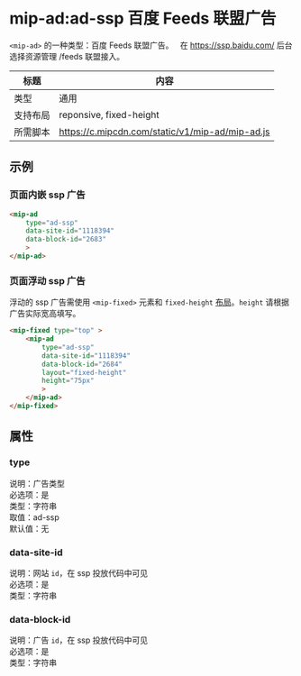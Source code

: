 # mip-ad:ad-ssp 百度 Feeds 联盟广告

`<mip-ad>` 的一种类型：百度 Feeds 联盟广告。  
在 https://ssp.baidu.com/ 后台选择资源管理 /feeds 联盟接入。

标题|内容
----|----
类型|通用
支持布局|reponsive, fixed-height
所需脚本|https://c.mipcdn.com/static/v1/mip-ad/mip-ad.js

## 示例

### 页面内嵌 ssp 广告

```html
<mip-ad
    type="ad-ssp"
    data-site-id="1118394"
    data-block-id="2683"
    >
</mip-ad>
```

### 页面浮动 ssp 广告
浮动的 ssp 广告需使用 `<mip-fixed>` 元素和 `fixed-height` [布局](/doc/3-widget/11-widget-layout.html)。`height` 请根据广告实际宽高填写。

```html
<mip-fixed type="top" >
    <mip-ad
        type="ad-ssp"
        data-site-id="1118394"
        data-block-id="2684"
        layout="fixed-height"
        height="75px"
        >
    </mip-ad>
</mip-fixed>
```

## 属性

### type

说明：广告类型  
必选项：是  
类型：字符串  
取值：ad-ssp  
默认值：无

### data-site-id

说明：网站 `id`，在 ssp 投放代码中可见  
必选项：是  
类型：字符串  

### data-block-id

说明：广告 `id`，在 ssp 投放代码中可见  
必选项：是  
类型：字符串  
